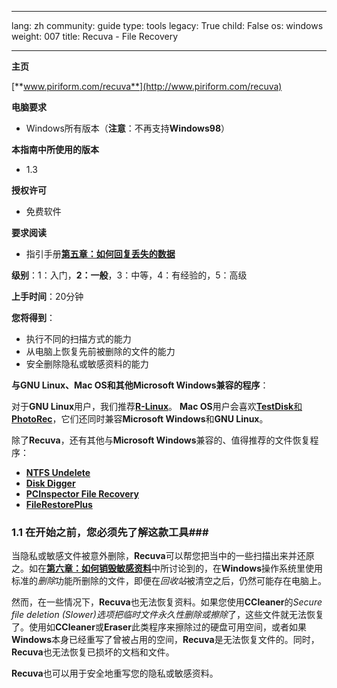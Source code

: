 

---

lang: zh
community: guide
type: tools
legacy: True
child: False
os: windows
weight: 007
title: Recuva - File Recovery

---

**主页**

[**www.piriform.com/recuva**](http://www.piriform.com/recuva)
			
**电脑要求**

- Windows所有版本（**注意**：不再支持**Windows98**）

**本指南中所使用的版本**

- 1.3 

**授权许可**

- 免费软件

**要求阅读**

- 指引手册[**第五章：如何回复丢失的数据**](/zh/chapter-5)

**级别**：1：入门，**2：一般**，3：中等，4：有经验的，5：高级

**上手时间**：20分钟

**您将得到**：

- 执行不同的扫描方式的能力
- 从电脑上恢复先前被删除的文件的能力
- 安全删除隐私或敏感资料的能力

**与GNU Linux、Mac OS和其他Microsoft Windows兼容的程序**：

对于**GNU Linux**用户，我们推荐[**R-Linux**](http://www.r-tt.com/data_recovery_linux/)。
**Mac OS**用户会喜欢[**TestDisk**和**PhotoRec**](http://www.cgsecurity.org/)，它们还同时兼容**Microsoft Windows**和**GNU Linux**。

除了**Recuva**，还有其他与**Microsoft Windows**兼容的、值得推荐的文件恢复程序：

- [**NTFS Undelete**](http://ntfsundelete.com/)
- [**Disk Digger**](http://diskdigger.org/)
- [**PCInspector File Recovery**](http://www.pcinspector.de/Default.htm?language=1)
- [**FileRestorePlus**](http://undeleteplus.com/)

### 1.1 在开始之前，您必须先了解这款工具###

当隐私或敏感文件被意外删除，**Recuva**可以帮您把当中的一些扫描出来并还原之。如在[**第六章：如何销毁敏感资料**](/zh/Chapter-6)中所讨论到的，在**Windows**操作系统里使用标准的*删除*功能所删除的文件，即便在*回收站*被清空之后，仍然可能存在电脑上。

然而，在一些情况下，**Recuva**也无法恢复资料。如果您使用**CCleaner**的*Secure file deletion (Slower)*选项把临时文件永久性删除或*擦除*了，这些文件就无法恢复了。使用如**CCleaner**或**Eraser**此类程序来擦除过的硬盘可用空间，或者如果**Windows**本身已经重写了曾被占用的空间，**Recuva**是无法恢复文件的。同时，**Recuva**也无法恢复已损坏的文档和文件。

**Recuva**也可以用于安全地重写您的隐私或敏感资料。


